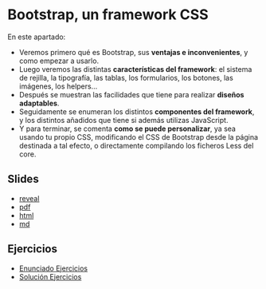 # Bootstrap, un framework CSS

En este apartado:

- Veremos primero qué es Bootstrap, sus **ventajas e inconvenientes**, y como empezar a usarlo.
- Luego veremos las distintas **características del framework**: el sistema de rejilla, la tipografía, las tablas, los formularios, los botones, las imágenes, los helpers...
- Después se muestran las facilidades que tiene para realizar **diseños adaptables**.
- Seguidamente se enumeran los distintos **componentes del framework**, y los distintos añadidos que tiene si además utilizas JavaScript.
- Y para terminar, se comenta **como se puede personalizar**, ya sea usando tu propio CSS, modificando el CSS de Bootstrap desde la página destinada a tal efecto, o directamente compilando los ficheros Less del core.

## Slides
- [reveal](http://asanzdiego.github.io/curso-interfaces-web-2017/05-bootstrap-4.0/slides/export/01-bootstrap-reveal-slides.html)
- [pdf](http://asanzdiego.github.io/curso-interfaces-web-2017/05-bootstrap-4.0/slides/export/01-bootstrap-reveal-slides-alternative.pdf)
- [html](http://asanzdiego.github.io/curso-interfaces-web-2017/05-bootstrap-4.0/slides/export/01-bootstrap.html)
- [md](http://asanzdiego.github.io/curso-interfaces-web-2017/05-bootstrap-4.0/slides/md/01-bootstrap.md)

## Ejercicios

- [Enunciado Ejercicios](http://asanzdiego.github.io/curso-interfaces-web-2017/05-bootstrap-4.0/src/ejercicios)
- [Solución Ejercicios](http://asanzdiego.github.io/curso-interfaces-web-2017/05-bootstrap-4.0/src/ejercicios-solucion)